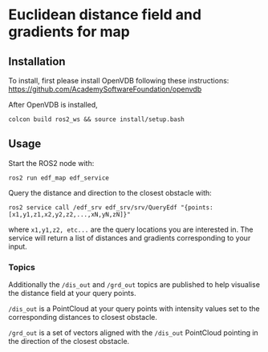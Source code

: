 # Euclidean distance field and gradients for map

## Installation

To install, first please install OpenVDB following these instructions: https://github.com/AcademySoftwareFoundation/openvdb

After OpenVDB is installed,
```
colcon build ros2_ws && source install/setup.bash
```
## Usage

Start the ROS2 node with:
```
ros2 run edf_map edf_service
```
Query the distance and direction to the closest obstacle with:
```
ros2 service call /edf_srv edf_srv/srv/QueryEdf "{points: [x1,y1,z1,x2,y2,z2,...,xN,yN,zN]}"
```
where `x1,y1,z2, etc...` are the query locations you are interested in. The service will return a list of distances and gradients corresponding to your input.

### Topics

Additionally the `/dis_out` and `/grd_out` topics are published to help visualise the distance field at your query points.

`/dis_out` is a PointCloud at your query points with intensity values set to the corresponding distances to closest obstacle.

`/grd_out` is a set of vectors aligned with the `/dis_out` PointCloud pointing in the direction of the closest obstacle.